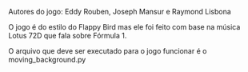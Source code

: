 Autores do jogo: Eddy Rouben, Joseph Mansur e Raymond Lisbona

O jogo é do estilo do Flappy Bird mas ele foi feito com base na música Lotus 72D que fala sobre Fórmula 1.

O arquivo que deve ser executado para o jogo funcionar é o moving_background.py